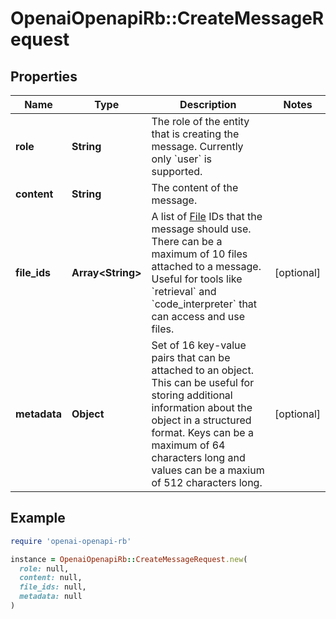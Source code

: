 # OpenaiOpenapiRb::CreateMessageRequest

## Properties

| Name | Type | Description | Notes |
| ---- | ---- | ----------- | ----- |
| **role** | **String** | The role of the entity that is creating the message. Currently only &#x60;user&#x60; is supported. |  |
| **content** | **String** | The content of the message. |  |
| **file_ids** | **Array&lt;String&gt;** | A list of [File](/docs/api-reference/files) IDs that the message should use. There can be a maximum of 10 files attached to a message. Useful for tools like &#x60;retrieval&#x60; and &#x60;code_interpreter&#x60; that can access and use files. | [optional] |
| **metadata** | **Object** | Set of 16 key-value pairs that can be attached to an object. This can be useful for storing additional information about the object in a structured format. Keys can be a maximum of 64 characters long and values can be a maxium of 512 characters long.  | [optional] |

## Example

```ruby
require 'openai-openapi-rb'

instance = OpenaiOpenapiRb::CreateMessageRequest.new(
  role: null,
  content: null,
  file_ids: null,
  metadata: null
)
```

